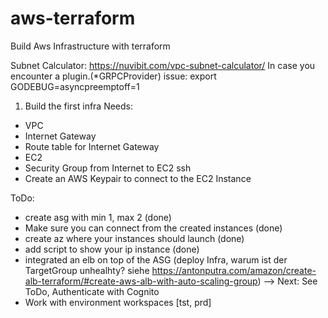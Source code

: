 # aws-terraform
Build Aws Infrastructure with terraform

Subnet Calculator: https://nuvibit.com/vpc-subnet-calculator/
In case you encounter a plugin.(*GRPCProvider) issue: export GODEBUG=asyncpreemptoff=1

1. Build the first infra
Needs:
- VPC
- Internet Gateway
- Route table for Internet Gateway
- EC2
- Security Group from Internet to EC2 ssh
- Create an AWS Keypair to connect to the EC2 Instance

ToDo:
- create asg with min 1, max 2 (done)
- Make sure you can connect from the created instances (done)
- create az where your instances should launch (done)
- add script to show your ip instance (done)
- integrated an elb on top of the ASG (deploy Infra, warum ist der TargetGroup unhealhty? siehe https://antonputra.com/amazon/create-alb-terraform/#create-aws-alb-with-auto-scaling-group) --> Next: See ToDo, Authenticate with Cognito 
- Work with environment workspaces [tst, prd]